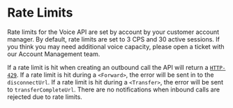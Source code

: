 # Rate Limits

Rate limits for the Voice API are set by account by your customer account manager. By default, rate limits are set to 3 CPS and 30 active sessions. If you think you may need additional voice capacity, please open a ticket with our Account Management team. 
 
If a rate limit is hit when creating an outbound call the API will return a [`HTTP-429`](errors.md#http-429).  If a rate limit is hit during a `<Forward>`, the error will be sent in to the `disconnectUrl`.  If a rate limit is hit during a `<Transfer>`, the error will be sent to `transferCompleteUrl`.  There are no notifications when inbound calls are rejected due to rate limits.
